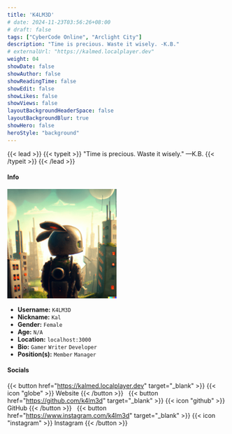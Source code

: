 ```yaml
---
title: 'K4LM3D'
# date: 2024-11-23T03:56:26+08:00
# draft: false
tags: ["CyberCode Online", "Arclight City"]
description: "Time is precious. Waste it wisely. -K.B."
# externalUrl: "https://kalmed.localplayer.dev"
weight: 04
showDate: false
showAuthor: false
showReadingTime: false
showEdit: false
showLikes: false
showViews: false
layoutBackgroundHeaderSpace: false
layoutBackgroundBlur: true
showHero: false
heroStyle: "background"
---
```


{{< lead >}}
{{< typeit >}}
"Time is precious. Waste it wisely." &mdash;K.B.
{{< /typeit >}}
{{< /lead >}}

#### Info

<img src="feature.png" width="250">

- **Username:** `K4LM3D`
- **Nickname:** `Kal`
- **Gender:** `Female`
- **Age:** `N/A`
- **Location:** `localhost:3000`
- **Bio:** `Gamer` `Writer` `Developer`
- **Position(s):** `Member` `Manager`

#### Socials

{{< button href="https://kalmed.localplayer.dev" target="_blank" >}}
{{< icon "globe" >}} Website
{{< /button >}} &nbsp;
{{< button href="https://github.com/k4lm3d" target="_blank" >}}
{{< icon "github" >}} GitHub
{{< /button >}} &nbsp;
{{< button href="https://www.instagram.com/k4lm3d" target="_blank" >}}
{{< icon "instagram" >}} Instagram
{{< /button >}} &nbsp;

<!-- #### Timeline -->

<!-- {{< timeline >}} -->

  <!-- {{< timelineItem icon="code" header="CyberCode Online" badge="2021" >}}
  {{</ timelineItem >}} -->

  <!-- {{< timelineItem icon="star" header="Arclight City" badge="2023" >}}
  {{</ timelineItem >}} -->

  <!-- {{< timelineItem icon="lightbulb" header="Torn" badge="2023" >}}
  {{</ timelineItem >}} -->

  <!-- {{< timelineItem icon="code" header="Header" badge="Badge" subheader="Subheader" >}}
    {{< icon "github" >}} Lorem ipsum.
  {{</ timelineItem >}} -->

<!-- {{</ timeline >}} -->

